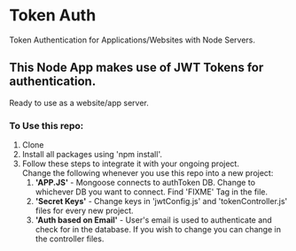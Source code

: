 # Token Auth
Token Authentication for Applications/Websites with Node Servers.

## This Node App makes use of JWT Tokens for authentication.

Ready to use as a website/app server.

### To Use this repo:

1. Clone
2. Install all packages using 'npm install'.
3. Follow these steps to integrate it with your ongoing project.<br/>
    Change the following whenever you use this repo into a new project:
    1. <b>'APP.JS'</b> - Mongoose connects to authToken DB. Change to whichever DB you want to connect. Find 'FIXME' Tag in the       file.
    2. <b>'Secret Keys'</b> - Change keys in 'jwtConfig.js' and 'tokenController.js' files for every new project.
    3. <b>'Auth based on Email'</b> - User's email is used to authenticate and check for in the database. If you wish to change       you can change in the controller files.
